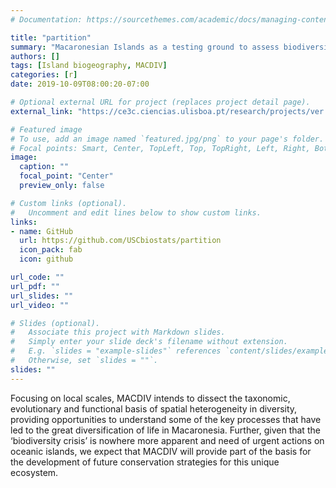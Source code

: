 ```yaml
---
# Documentation: https://sourcethemes.com/academic/docs/managing-content/

title: "partition"
summary: "Macaronesian Islands as a testing ground to assess biodiversity drivers at multiple scales"
authors: []
tags: [Island biogeography, MACDIV]
categories: [r]
date: 2019-10-09T08:00:20-07:00

# Optional external URL for project (replaces project detail page).
external_link: "https://ce3c.ciencias.ulisboa.pt/research/projects/ver.php?id=61/"

# Featured image
# To use, add an image named `featured.jpg/png` to your page's folder.
# Focal points: Smart, Center, TopLeft, Top, TopRight, Left, Right, BottomLeft, Bottom, BottomRight.
image:
  caption: ""
  focal_point: "Center"
  preview_only: false

# Custom links (optional).
#   Uncomment and edit lines below to show custom links.
links:
- name: GitHub
  url: https://github.com/USCbiostats/partition
  icon_pack: fab
  icon: github

url_code: ""
url_pdf: ""
url_slides: ""
url_video: ""

# Slides (optional).
#   Associate this project with Markdown slides.
#   Simply enter your slide deck's filename without extension.
#   E.g. `slides = "example-slides"` references `content/slides/example-slides.md`.
#   Otherwise, set `slides = ""`.
slides: ""
---
```


Focusing on local scales, MACDIV intends to dissect the taxonomic, evolutionary and functional basis of spatial heterogeneity in diversity, providing opportunities to understand some of the key processes that have led to the great diversification of life in Macaronesia. Further, given that the ‘biodiversity crisis’ is nowhere more apparent and need of urgent actions on oceanic islands, we expect that MACDIV will provide part of the basis for the development of future conservation strategies for this unique ecosystem.

